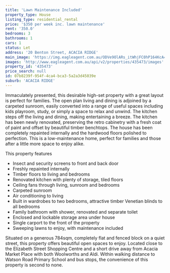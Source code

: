 ```yaml
---
title: 'Lawn Maintenance Included'
property_type: House
listing_type: residential_rental
price: '$350 per week inc. lawn maintenance'
rent: '350.0'
bedrooms: 3
bathrooms: 1
cars: 1
status: Let
address: '20 Benton Street, ACACIA RIDGE'
main_image: 'https://img.eagleagent.com.au/ODVe9OlARs_itWhjFC0hP164KcA=/1280x854/smart/https://s3-us-west-2.amazonaws.com/eagleagent-orig/images/6824718/420983586-image-M.jpg'
images: 'http://www.eagleagent.com.au/api/v2/properties/435473/images'
property_id: '435473'
price_search: null
id: 07b8239f-954f-4ca4-bca3-5a2a3d45039e
suburb: 'ACACIA RIDGE'
---
```

Immaculately presented, this desirable high-set property with a great layout is perfect for families. The open plan living and dining is adjoined by a carpeted sunroom, easily converted into a range of useful spaces including kids playroom, study, or simply a space to relax and unwind. The kitchen steps off the living and dining, making entertaining a breeze. The kitchen has been newly renovated, preserving the retro cabinetry with a fresh coat of paint and offset by beautiful timber benchtops. The house has been completely repainted internally and the hardwood floors polished to perfection. This is a low-maintenance home, perfect for families and those after a little more space to enjoy alike.

This property features

*  Insect and security screens to front and back door
*  Freshly repainted internally
*  Timber floors to living and bedrooms
*  Renovated kitchen with plenty of storage, tiled floors
*  Ceiling fans through living, sunroom and bedrooms
*  Carpeted sunroom
*  Air conditioning to living
*  Built in wardrobes to two bedrooms, attractive timber Venetian blinds to all bedrooms
*  Family bathroom with shower, renovated and separate toilet
*  Enclosed and lockable storage area under house
*  Single carport to the front of the property
*  Sweeping lawns to enjoy, with maintenance included

Situated on a generous 784sqm, completely flat and fenced block on a quiet street, this property offers beautiful open spaces to enjoy. Located close to the Elizabeth Street Shopping Centre and a short drive away from Acacia Market Place with both Woolworths and Aldi. Within walking distance to Watson Road Primary School and bus stops, the convenience of this property is second to none.
